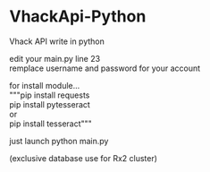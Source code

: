 # VhackApi-Python
Vhack API write in python
  
edit your main.py line 23  
remplace username and password for your account  

for install module...  
"""pip install requests  
pip install pytesseract  
or  
pip install tesseract"""  
  
just launch python main.py
  
(exclusive database use for Rx2 cluster)
